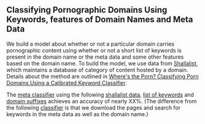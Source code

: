 ## Classifying Pornographic Domains Using Keywords, features of Domain Names and Meta Data

We build a model about whether or not a particular domain carries pornographic content using whether or not a short list of keywords is present in the domain name or the meta data and some other features based on the domain name. To build the model, we use data from [Shallalist](http://www.shallalist.de/), which maintains a database of category of content hosted by a domain. Details about the method are outlined in [Where's the Porn? Classifying Porn Domains Using a Calibrated Keyword Classifier](http://gbytes.gsood.com/2015/07/23/wheres-the-porn-classifying-porn-domains-using-a-calibrated-keyword-classifier/). 

The [meta classifier](meta_shalla.md) using the following [shallalist data](shalla_cat_unique_host.csv), [list of keywords](knotty_words.txt) and [domain suffixes](https://publicsuffix.org/list/) achieves an accuracy of nearly XX%. (The difference from the following [classifier](../domain_name) is that we download the pages and search for keywords in the meta data as well as the domain name.)
